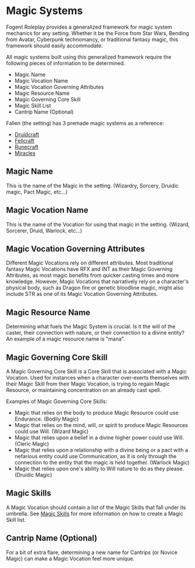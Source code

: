 # Magic Systems

Fogent Roleplay provides a generalized framework for magic system mechanics for any setting. Whether it be the Force from Star Wars, Bending from Avatar, Cyberpunk technomancy, or traditional fantasy magic, this framework should easily accommodate.

All magic systems built using this generalized framework require the following pieces of information to be determined.

- Magic Name
- Magic Vocation Name
- Magic Vocation Governing Attributes
- Magic Resource Name
- Magic Governing Core Skill
- Magic Skill List
- Cantrip Name (Optional)

Fallen (the setting) has 3 premade magic systems as a reference:

- [Druidcraft](./../../Settings/Fallen/MagicSystems/Druidcraft/Druidcraft.md)
- [Fellcraft](./../../Settings/Fallen/MagicSystems/Fellcraft/Fellcraft.md)
- [Runecraft](./../../Settings/Fallen/MagicSystems/Runecraft/Runecraft.md)
- [Miracles](./../../Settings/Fallen/MagicSystems/Miracles/Miracles.md)

## Magic Name

This is the name of the Magic in the setting. (Wizardry, Sorcery, Druidic magic, Pact Magic, etc...)

## Magic Vocation Name

This is the name of the Vocation for using that magic in the setting. (Wizard, Sorcerer, Druid, Warlock, etc...)

## Magic Vocation Governing Attributes

Different Magic Vocations rely on different attributes. Most traditional fantasy Magic Vocations have RFX and INT as their Magic Governing Attributes, as most magic benefits from quicker casting times and more knowledge. However, Magic Vocations that narratively rely on a character's physical body, such as Dragon fire or genetic bloodline magic, might also include STR as one of its Magic Vocation Governing Attributes.

## Magic Resource Name

Determining what fuels the Magic System is crucial. Is it the will of the caster, their connection with nature, or their connection to a divine entity? An example of a magic resource name is "mana".

## Magic Governing Core Skill

A Magic Governing Core Skill is a Core Skill that is associated with a Magic Vocation. Used for instances when a character over-exerts themselves with their Magic Skill from their Magic Vocation, is trying to regain Magic Resource, or maintaining concentration on an already cast spell.

Examples of Magic Governing Core Skills:

* Magic that relies on the body to produce Magic Resource could use Endurance. (Bodily Magic)
* Magic that relies on the mind, will, or spirit to produce Magic Resources could use Will. (Wizard Magic)
* Magic that relies upon a belief in a divine higher power could use Will. (Cleric Magic)
* Magic that relies upon a relationship with a divine being or a pact with a nefarious entity could use Communication, as it is only through the connection to the entity that the magic is held together. (Warlock Magic)
* Magic that relies upon one's ability to Will nature to do as they please. (Druidic Magic)

## Magic Skills

A Magic Vocation should contain a list of the Magic Skills that fall under its umbrella. See [Magic Skills](./MagicSkills.md) for more information on how to create a Magic Skill list.

## Cantrip Name (Optional)

For a bit of extra flare, determining a new name for Cantrips (or Novice Magic) can make a Magic Vocation feel more unique.
